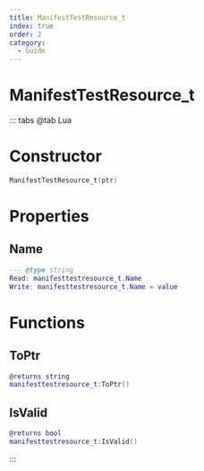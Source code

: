```yaml
---
title: ManifestTestResource_t
index: true
order: 2
category:
  - Guide
---
```


# ManifestTestResource_t

::: tabs
@tab Lua
# Constructor
```lua
ManifestTestResource_t(ptr)
```
# Properties
## Name 
```lua
--- @type string
Read: manifesttestresource_t.Name
Write: manifesttestresource_t.Name = value
```
# Functions
## ToPtr
```lua
@returns string
manifesttestresource_t:ToPtr()
```
## IsValid
```lua
@returns bool
manifesttestresource_t:IsValid()
```

:::